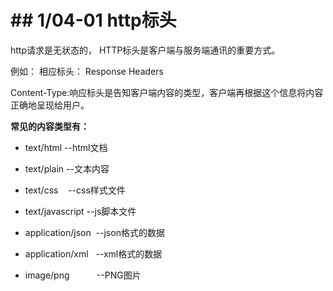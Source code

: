 # \## 1/04-01 http标头

http请求是无状态的， HTTP标头是客户端与服务端通讯的重要方式。

例如： 相应标头： Response Headers

Content-Type:响应标头是告知客户端内容的类型，客户端再根据这个信息将内容正确地呈现给用户。

**常见的内容类型有：**

- text/html --html文档
    
- text/plain --文本内容
    
- text/css    --css样式文件
    
- text/javascript --js脚本文件
    
- application/json  --json格式的数据
    
- application/xml   --xml格式的数据
    
- image/png           --PNG图片
    

